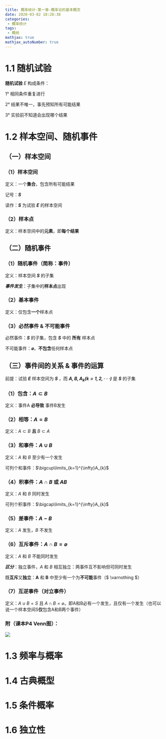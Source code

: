 ```yaml
---
title: 概率统计-第一章-概率论的基本概念
date: 2020-03-02 18:28:38
categories:
 - 概率统计
tags:
 - 概统
mathjax: true
mathjax_autoNumber: true
---
```


# 1.1 随机试验

**随机试验** $E$ 构成条件：

1° 相同条件重复进行

2° 结果不唯一，事先预知所有可能结果

3° 实验前不知道会出现哪个结果



# 1.2 样本空间、随机事件

## （一）样本空间

### （1）样本空间

定义：一个**集合**，包含所有可能结果

记号：***S***

读作：***S*** 为试验 ***E*** 的样本空间

### （2）样本点

定义：样本空间中的**元素**，即**每个结果**

## （二）随机事件

### （1）随机事件（简称：事件）

定义：样本空间 ***S*** 的子集

***事件发生***：子集中的**样本点**出现

### （2）基本事件

定义：仅包含**一个**样本点

### （3）必然事件 & 不可能事件

必然事件：***S*** 的子集，包含 ***S*** 中的 **所有** 样本点

不可能事件：**$\varnothing$**，**不包含**任何样本点

## （三）事件间的关系 & 事件的运算

前提：试验 ***E*** 样本空间为 ***S*** ，而 ***$A, B, A_{k}(k=1,2,···)$*** 是 ***S*** 的子集

### （1）包含：$A\subset B$

定义：事件A **必导致** 事件B发生

### （2）相等：$A = B$

定义：$A\subset B$  **且**  $B\subset A$

### （3）和事件：$A\cup B$

定义：$A$ 和 $B$ 至少有一个发生

可列个和事件：$\bigcup\limits_{k=1}^{\infty}A_{k}$

### （4）积事件：$A \cap B$ 或 $AB$

定义：$A$ 和 $B$ 同时发生

可列个积事件：$\bigcap\limits_{k=1}^{\infty}A_{k}$

### （5）差事件：$A-B$

定义：$A$ 发生，$B$ 不发生

### （6）互斥事件：$A \cap B = \varnothing$

定义：$A$ 和 $B$ 不能同时发生

***区分***：独立事件，$A$ 和 $B$ 相互独立：两事件互不影响但可同时发生

既**互斥**又**独立**：**A** 和 **B** 中至少有一个为**不可能**事件（$ \varnothing $）

### （7）互逆事件（对立事件）

定义：$A \cup B = S$ 且 $A \cap B = \varnothing$，即A和B必有一个发生，且仅有一个发生（也可以说一个样本空间S**仅**包含A和B两个事件）

### 附（课本P4 Venn图）：

![](https://s2.ax1x.com/2020/03/04/3IYKN8.png)

# 1.3 频率与概率



# 1.4 古典概型



# 1.5 条件概率



# 1.6 独立性